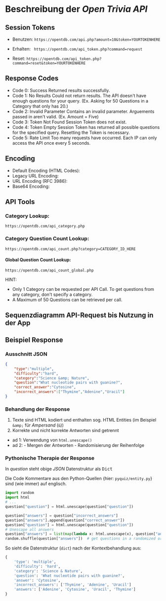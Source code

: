 # Beschreibung der <var>Open Trivia API</var>


## Session Tokens

- Benutzen: ```https://opentdb.com/api.php?amount=10&token=YOURTOKENHERE```

- Erhalten: ``` https://opentdb.com/api_token.php?command=request```

- Reset: ```https://opentdb.com/api_token.php?command=reset&token=YOURTOKENHERE```

## Response Codes


 -   Code 0: Success Returned results successfully.
 -   Code 1: No Results Could not return results. The API doesn't have enough questions for your query. (Ex. Asking for 50 Questions in a Category that only has 20.)
 -   Code 2: Invalid Parameter Contains an invalid parameter. Arguements passed in aren't valid. (Ex. Amount = Five)
 -   Code 3: Token Not Found Session Token does not exist.
 -   Code 4: Token Empty Session Token has returned all possible questions for the specified query. Resetting the Token is necessary.
 -   Code 5: Rate Limit Too many requests have occurred. Each IP can only access the API once every 5 seconds.

## Encoding 
 -   Default Encoding (HTML Codes):
 -   Legacy URL Encoding:
 -   URL Encoding (RFC 3986):
 -   Base64 Encoding:

## API Tools

### Category Lookup:

```https://opentdb.com/api_category.php```

### Category Question Count Lookup: 

```https://opentdb.com/api_count.php?category=CATEGORY_ID_HERE```

#### Global Question Count Lookup: 

```https://opentdb.com/api_count_global.php```



 HINT:  
  - Only 1 Category can be requested per API Call. To get questions from any category, don't specify a category.
  - A Maximum of 50 Questions can be retrieved per call.

## Sequenzdiagramm API-Request bis Nutzung in der App

## Beispiel Response

### Ausschnitt JSON
```json
{
    "type":"multiple",
    "difficulty":"hard",
    "category":"Science &amp; Nature",
    "question":"What nucleotide pairs with guanine?",
    "correct_answer":"Cytosine",
    "incorrect_answers":["Thymine","Adenine","Uracil"]
}
```

### Behandlung der Response

1. Texte sind HTML kodiert und enthalten sog. HTML Entities (im Beispiel ```&amp;``` für <var>Ampersand</var> (```&```))
2. Korrekte und nicht korrekte Antworten sind getrennt

- ad 1: Verwendung von ```html.unescape()```
- ad 2: - Mergen der Antworten
        - Randomisierung der Reihenfolge

### Pythonische Therapie der Response
In <var>question</var> steht obige <var>JSON</var> Datenstruktur als <kbd>Dict</kbd>

Die Code Kommentare aus den Python-Quellen {hier: ```pyquiz/entity.py```} sind (wie immer) auf englisch.

```python
import random
import html
# ...
question["question"] = html.unescape(question["question"])

question["answers"] = question["incorrect_answers"]
question["answers"].append(question["correct_answer"])
question["question"] = html.unescape(question["question"])
# Unescape all answers
question["answers"] = list(map(lambda x: html.unescape(x), question["answers"]))
random.shuffle(question["answers"])  # get questions in a randomized order

```
So sieht die Datenstruktur (```dict```) nach der Kontextbehandlung aus:

```python
{
    'type': 'multiple', 
    'difficulty': 'hard', 
    'category': 'Science & Nature', 
    'question': 'What nucleotide pairs with guanine?', 
    'answer': 'Cytosine', 
    'incorrect_answers': ['Thymine', 'Adenine', 'Uracil']
    'answers': ['Adenine', 'Cytosine', 'Uracil', 'Thymine']
}
```